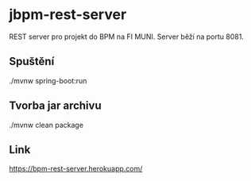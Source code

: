 # jbpm-rest-server
REST server pro projekt do BPM na FI MUNI.
Server běží na portu 8081.

## Spuštění
./mvnw spring-boot:run

## Tvorba jar archivu
./mvnw clean package


## Link

https://bpm-rest-server.herokuapp.com/
